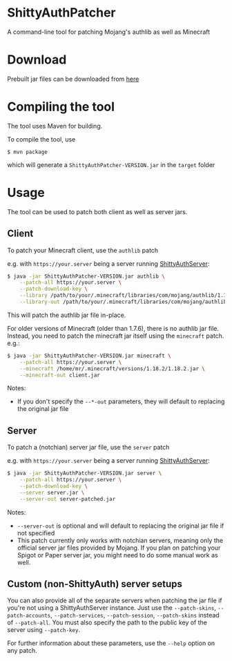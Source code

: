 # ShittyAuthPatcher
A command-line tool for patching Mojang's authlib as well as Minecraft

# Download
Prebuilt jar files can be downloaded from [here](https://ci.graphite-official.com/job/ShittyAuthPatcher/19/me.mrletsplay$ShittyAuthPatcher/)

# Compiling the tool
The tool uses Maven for building.

To compile the tool, use
```
$ mvn package
```
which will generate a `ShittyAuthPatcher-VERSION.jar` in the `target` folder

# Usage
The tool can be used to patch both client as well as server jars.

## Client
To patch your Minecraft client, use the `authlib` patch

e.g. with `https://your.server` being a server running [ShittyAuthServer](https://github.com/MrLetsplay2003/ShittyAuthServer):
```sh
$ java -jar ShittyAuthPatcher-VERSION.jar authlib \
    --patch-all https://your.server \
    --patch-download-key \
    --library /path/to/your/.minecraft/libraries/com/mojang/authlib/1.18.2/1.18.2.jar \
    --library-out /path/to/your/.minecraft/libraries/com/mojang/authlib/1.18.2/1.18.2.jar
```
This will patch the authlib jar file in-place.

For older versions of Minecraft (older than 1.7.6), there is no authlib jar file. Instead, you need to patch the minecraft jar itself using the `minecraft` patch.
e.g.:
```sh
$ java -jar ShittyAuthPatcher-VERSION.jar minecraft \
    --patch-all https://your.server \
    --minecraft /home/mr/.minecraft/versions/1.18.2/1.18.2.jar \
    --minecraft-out client.jar
```
Notes:
- If you don't specify the `--*-out` parameters, they will default to replacing the original jar file

## Server
To patch a (notchian) server jar file, use the `server` patch

e.g. with `https://your.server` being a server running [ShittyAuthServer](https://github.com/MrLetsplay2003/ShittyAuthServer):
```sh
$ java -jar ShittyAuthPatcher-VERSION.jar server \
    --patch-all https://your.server \
    --patch-download-key \
    --server server.jar \
    --server-out server-patched.jar
```
Notes:
- `--server-out` is optional and will default to replacing the original jar file if not specified
- This patch currently only works with notchian servers, meaning only the official server jar files provided by Mojang. If you plan on patching your Spigot or Paper server jar, you might need to do some manual work as well.

## Custom (non-ShittyAuth) server setups
You can also provide all of the separate servers when patching the jar file if you're not using a ShittyAuthServer instance. Just use the `--patch-skins`, `--patch-accounts`, `--patch-services`, `--patch-session`, `--patch-skins` instead of `--patch-all`. You must also specify the path to the public key of the server using `--patch-key`.

For further information about these parameters, use the `--help` option on any patch.